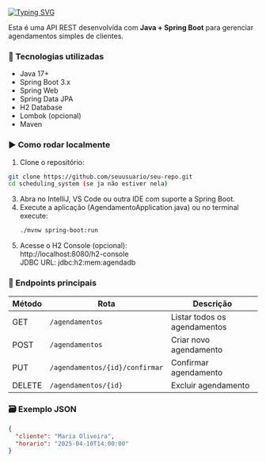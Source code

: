 [![Typing SVG](https://readme-typing-svg.herokuapp.com/?color=3CB371&size=35&center=true&vCenter=true&width=1000&lines=+API+de+Agendamento)](https://git.io/typing-svg)

Esta é uma API REST desenvolvida com **Java + Spring Boot** para gerenciar agendamentos simples de clientes.

### 🔧 Tecnologias utilizadas

- Java 17+
- Spring Boot 3.x
- Spring Web
- Spring Data JPA
- H2 Database
- Lombok (opcional)
- Maven

### ▶️ Como rodar localmente

1. Clone o repositório:
```bash
git clone https://github.com/seuusuario/seu-repo.git
cd scheduling_system (se ja não estiver nela)
```
3. Abra no IntelliJ, VS Code ou outra IDE com suporte a Spring Boot.
4. Execute a aplicação (AgendamentoApplication.java) ou no terminal execute:
   ```bash
   ./mvnw spring-boot:run
   ```
6. Acesse o H2 Console (opcional):
<br> http://localhost:8080/h2-console <br>
JDBC URL: jdbc:h2:mem:agendadb

### 🔗 Endpoints principais
| Método | Rota                           | Descrição                    |
|--------|--------------------------------|------------------------------|
| GET    | `/agendamentos`                | Listar todos os agendamentos |
| POST   | `/agendamentos`                | Criar novo agendamento       |
| PUT    | `/agendamentos/{id}/confirmar` | Confirmar agendamento        |
| DELETE | `/agendamentos/{id}`           | Excluir agendamento          |

### 🗃️ Exemplo JSON
```json
{
  "cliente": "Maria Oliveira",
  "horario": "2025-04-10T14:00:00"
}
```
